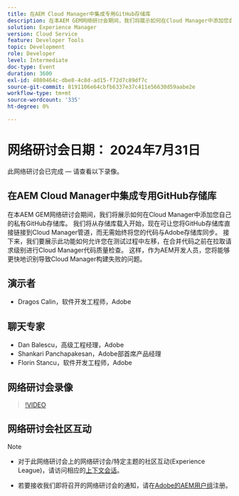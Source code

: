 ```yaml
---
title: 在AEM Cloud Manager中集成专用GitHub存储库
description: 在本AEM GEM网络研讨会期间，我们将展示如何在Cloud Manager中添加您自己的私有GitHub存储库。 我们将从存储库载入开始，现在可让您将GitHub存储库直接链接到Cloud Manager管道，而无需始终将您的代码与Adobe存储库同步。 接下来，我们要展示此功能如何允许您在测试过程中左移，在合并代码之前在拉取请求级别进行Cloud Manager代码质量检查。 这样，作为AEM开发人员，您将能够更快地识别导致Cloud Manager构建失败的问题。
solution: Experience Manager
version: Cloud Service
feature: Developer Tools
topic: Development
role: Developer
level: Intermediate
doc-type: Event
duration: 3600
exl-id: 4080464c-dbe8-4c8d-ad15-f72d7c89df7c
source-git-commit: 8191106e64cbfb6337e37c411e56630d59aabe2e
workflow-type: tm+mt
source-wordcount: '335'
ht-degree: 0%

---
```


# 网络研讨会日期： 2024年7月31日

此网络研讨会已完成 — 请查看以下录像。

## 在AEM Cloud Manager中集成专用GitHub存储库

在本AEM GEM网络研讨会期间，我们将展示如何在Cloud Manager中添加您自己的私有GitHub存储库。 我们将从存储库载入开始，现在可让您将GitHub存储库直接链接到Cloud Manager管道，而无需始终将您的代码与Adobe存储库同步。 接下来，我们要展示此功能如何允许您在测试过程中左移，在合并代码之前在拉取请求级别进行Cloud Manager代码质量检查。 这样，作为AEM开发人员，您将能够更快地识别导致Cloud Manager构建失败的问题。

## 演示者

* Dragos Calin，软件开发工程师，Adobe

## 聊天专家

* Dan Balescu，高级工程经理，Adobe
* Shankari Panchapakesan，Adobe部首席产品经理
* Florin Stancu，软件开发工程师，Adobe

## 网络研讨会录像

>[!VIDEO](https://video.tv.adobe.com/v/3432350)

## 网络研讨会社区互动

>[!NOTE]
>
>* 对于此网络研讨会上的网络研讨会/特定主题的社区互动(Experience League)，请访问相应的[上下文会话](https://adobe.ly/4f1jhMo)。
>
>* 若要接收我们即将召开的网络研讨会的通知，请在[Adobe的AEM用户组](https://aem-augs.adobe.com/)注册。
